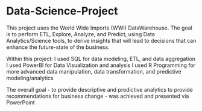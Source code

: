# Data-Science-Project

This project uses the World Wide Imports (WWI) DataWarehouse. The goal is to perform ETL, Explore, Analyze, and Predict, using Data Analytics/Science tools, to derive insights that will lead to decisions that can enhance the future-state of the business. 

Within this project:
I used SQL for data modeling, ETL, and data aggregation
I used PowerBI for Data Visualization and analysis
I used R Programming for more advanced data manipulation, data transformation, and predictive modeling/analytics 

The overall goal - to provide descriptive and predictive analytics to provide recommendations for business change - was achieved and presented via PowerPoint 
